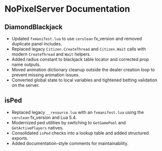 # NoPixelServer Documentation

## DiamondBlackjack
- Updated `fxmanifest.lua` to use `cerulean` fx_version and removed duplicate panel includes.
- Replaced legacy `Citizen.CreateThread` and `Citizen.Wait` calls with modern `CreateThread` and `Wait` helpers.
- Added radius constant to blackjack table locator and corrected prop name outputs.
- Moved animation dictionary cleanup outside the dealer creation loop to prevent missing animation issues.
- Converted global state to local variables and tightened betting validation on the server.

## isPed
- Replaced legacy `__resource.lua` with an `fxmanifest.lua` using the `cerulean` fx_version and Lua 5.4.
- Modernized ped utilities by switching to `GetGamePool` and `GetActivePlayers` natives.
- Consolidated `isPed` checks into a lookup table and added structured exports.
- Added documentation-style comments for maintainability.
